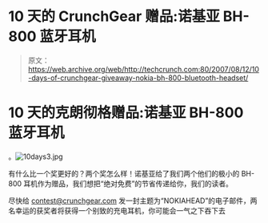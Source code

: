 # 10 天的 CrunchGear 赠品:诺基亚 BH-800 蓝牙耳机

> 原文：<https://web.archive.org/web/http://techcrunch.com:80/2007/08/12/10-days-of-crunchgear-giveaway-nokia-bh-800-bluetooth-headset/>

# 10 天的克朗彻格赠品:诺基亚 BH-800 蓝牙耳机

。![10days3.jpg](img/84398670d2f03843b750f15817273051.png)

有什么比一个奖更好的？两个奖怎么样！诺基亚给了我们两个他们的极小的 BH-800 耳机作为赠品，我们想把“绝对免费”的节省传递给你，我们的读者。

尽快给 contest@crunchgear.com 发一封主题为“NOKIAHEAD”的电子邮件，两名幸运的获奖者将获得一个别致的充电耳机，你可能会一气之下吞下去
